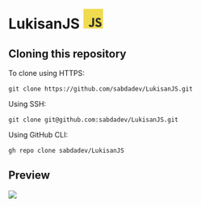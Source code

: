 # LukisanJS <img src="https://raw.githubusercontent.com/devicons/devicon/master/icons/javascript/javascript-original.svg" alt="javascript" width="40" height="40"/>

## Cloning this repository

To clone using HTTPS:
```
git clone https://github.com/sabdadev/LukisanJS.git
```
Using SSH:
```
git clone git@github.com:sabdadev/LukisanJS.git
```
Using GitHub CLI:
```
gh repo clone sabdadev/LukisanJS
```

## Preview
<img src="https://github.com/sabdadev/LukisanJS/blob/master/lukisan.gif">

